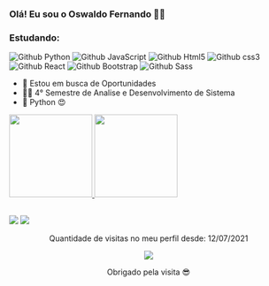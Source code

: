 ### Olá! Eu sou o Oswaldo Fernando 🤘🏽 
### Estudando:

![Github Python](https://img.shields.io/badge/Python-14354C?style=for-the-badge&logo=python&logoColor=white)
![Github JavaScript](https://img.shields.io/badge/JavaScript-F7DF1E?style=for-the-badge&logo=javascript&logoColor=black)
![Github Html5](https://img.shields.io/badge/HTML5-E34F26?style=for-the-badge&logo=html5&logoColor=white)
![Github css3](https://img.shields.io/badge/CSS3-1572B6?style=for-the-badge&logo=css3&logoColor=white)
![Github React](https://img.shields.io/badge/React-20232A?style=for-the-badge&logo=react&logoColor=61DAFB)
![Github Bootstrap](https://img.shields.io/badge/Bootstrap-563D7C?style=for-the-badge&logo=bootstrap&logoColor=white)
![Github Sass](https://img.shields.io/badge/Sass-CC6699?style=for-the-badge&logo=sass&logoColor=white)


- 🔭 Estou em busca de Oportunidades
- 👨‍🎓 4° Semestre de Analise e Desenvolvimento de Sistema 
- 🐍 Python 😍

 <div>
  <a href="https://github.com/Oswaldo-Fernando">
  <img height="150em" src="https://github-readme-stats.vercel.app/api?username=Oswaldo-Fernando&show_icons=true&theme=dark&include_all_commits=true&count_private=true"/>
  <img height="150em" src="https://github-readme-stats.vercel.app/api/top-langs/?username=Oswaldo-Fernando&layout=compact&langs_count=7&theme=dark"/>
</div>
  
   ##
  
  <div> 
  <a href="https://www.linkedin.com/in/oswaldo-fernando-1b9579206/" target="_blank"><img src="https://img.shields.io/badge/LinkedIn-0077B5?style=for-the-badge&logo=linkedin&logoColor=white"></a> 
  <a href = "mailto:oswaldo.ffernandes12@gmail.com"><img src="https://img.shields.io/badge/Gmail-D14836?style=for-the-badge&logo=gmail&logoColor=white" target="_blank"></a>

 </div>  
    
 <p align="center">
 Quantidade de visitas no meu perfil desde: 12/07/2021 <br></p>
<p align="center"> 
   <img alingn="center" src="https://profile-counter.glitch.me/Oswaldo-Fernando/count.svg" /></p>
<p align="center">
Obrigado pela visita 😎
</ p >
